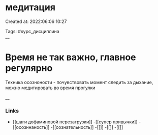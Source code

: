 # медитация

Created at: 2022:06:06 10:27

Tags: #курс_дисциплина  
__ 

# Время не так важно, главное регулярно

Техника осозноности  - почувствовать момент 
следить за дыхание, можно медитировать во время прогулки 

__

### Links
- [[шаги дофаминовой перезагрузки]]
-[[супер привычки]]
-[[осозннаность]]
-[[сознательность]]
-[[]]
-[[]]
-[[]]